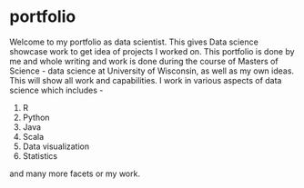 # portfolio
Welcome to my portfolio as data scientist.
This gives 
Data science showcase work to get idea of projects I worked on.
This portfolio is done by me and whole writing and work is done during the course of Masters of Science - data science at University of Wisconsin, as well as my own ideas.
This will show all work and capabilities.
I work in various aspects of data science which includes -
1. R
2. Python
3. Java
4. Scala
5. Data visualization
6. Statistics  

and many more facets or my work.
